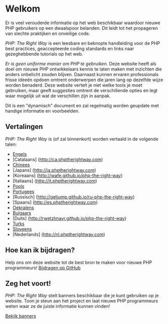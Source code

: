 # Welkom

Er is veel verouderde informatie op het web beschikbaar waardoor nieuwe PHP gebruikers
op een dwaalspoor belanden. Dit leidt tot het propageren van slechte praktijken en onveilige code.

_PHP: The Right Way_ is een leesbare en beknopte handleiding voor de PHP best
practices, geaccepteerde coding standards en links naar gezeghebbende tutorials op het web.

_Er is geen uniforme manier om PHP te gebruiken_. Deze website heeft als doel om nieuwe PHP
ontwikkelaars kennis te laten maken met inzichten die anders onbelicht zouden blijven. Daarnaast
kunnen ervaren professionals frisse ideeën opdoen omtrent onderwerpen die jaren lang op dezelfde
wijze worden benaderd. Deze website vertelt je niet welke tools je moet gebruiken, maar geeft
suggesties omtrent de verschillende opties en legt waar mogelijk uit wat de verschillen zijn
in aanpak.

Dit is een "dynamisch" document en zal regelmatig worden geupdate met handige informatie en
voorbeelden.

## Vertalingen

_PHP: The Right Way_ is (of zal binnenkort) worden vertaald in de volgende talen:

* [Engels](http://www.phptherightway.com)
* [Catalaans] (http://ca.phptherightway.com)
* [Chinees](http://wulijun.github.com/php-the-right-way)
* [Japans] (http://ja.phptherightway.com)
* [Koreaans] (http://wafe.github.io/php-the-right-way)
* [Italiaans] (http://it.phptherightway.com)
* [Pools](http://pl.phptherightway.com)
* [Portugees](http://br.phptherightway.com)
* [Russisch] (http://getjump.github.io/ru-php-the-right-way)
* [Spaans] (http://es.phptherightway.com)
* [Oekraïens](http://iflista.github.com/php-the-right-way)
* [Bulgaars](http://bg.phptherightway.com)
* [Duits] (http://rwetzlmayr.github.io/php-the-right-way)
* [Turks](http://hkulekci.github.io/php-the-right-way/)
* [Sloveens](http://sl.phptherightway.com)
* [Nederlands] (http://nl.phptherightway.com)

## Hoe kan ik bijdragen?

Help ons om deze website tot de best bron te maken voor nieuwe PHP programmeurs! [Bijdragen op GitHub][1]

## Zeg het voort!

_PHP: The Right Way_ stelt banners beschikbaar die je kunt gebruiken op je website. Toon je steun aan het project en laat
nieuwe PHP programmeurs weten waar ze de juiste informatie kunnen vinden!

[Bekijk banners][2]

[1]: https://github.com/codeguy/php-the-right-way/tree/gh-pages
[2]: /banners.html

